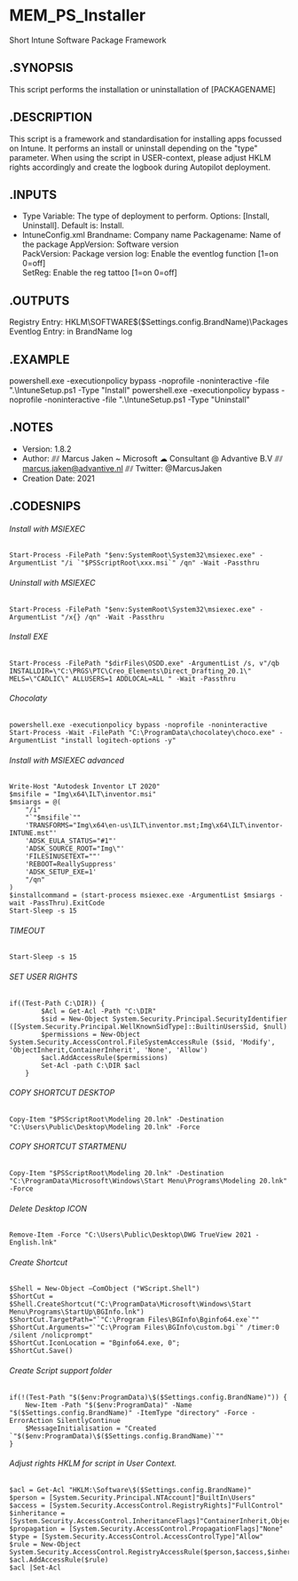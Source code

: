 # MEM_PS_Installer
Short Intune Software Package Framework

## .SYNOPSIS
This script performs the installation or uninstallation of [PACKAGENAME]
  
## .DESCRIPTION
This script is a framework and standardisation for installing apps focussed on Intune.
It performs an install or uninstall depending on the "type" parameter.
When using the script in USER-context, please adjust HKLM rights accordingly and create the logbook during Autopilot deployment.
  
## .INPUTS
- Type				Variable: The type of deployment to perform. Options: [Install, Uninstall]. Default is: Install.
- IntuneConfig.xml 	Brandname:		Company name
					Packagename:	Name of the package
					AppVersion:		Software version	
					PackVersion:	Package version	
					log:			Enable the eventlog function [1=on 0=off]	
					SetReg:			Enable the reg tattoo [1=on 0=off]
  
## .OUTPUTS
Registry Entry: HKLM\SOFTWARE\$($Settings.config.BrandName)\Packages
Eventlog Entry: in BrandName log
  
## .EXAMPLE
powershell.exe -executionpolicy bypass -noprofile -noninteractive -file ".\IntuneSetup.ps1 -Type "Install"
powershell.exe -executionpolicy bypass -noprofile -noninteractive -file ".\IntuneSetup.ps1 -Type "Uninstall"
	
## .NOTES
- Version:        1.8.2
- Author:         ⫻⫽ Marcus Jaken ~ Microsoft ☁ Consultant @ Advantive B.V
				  ⫻⫽ marcus.jaken@advantive.nl
				  ⫻⫽ Twitter: @MarcusJaken
- Creation Date:  2021

## .CODESNIPS
###### Install with MSIEXEC
	Start-Process -FilePath "$env:SystemRoot\System32\msiexec.exe" -ArgumentList "/i `"$PSScriptRoot\xxx.msi`" /qn" -Wait -Passthru
###### Uninstall with MSIEXEC
	Start-Process -FilePath "$env:SystemRoot\System32\msiexec.exe" -ArgumentList "/x{} /qn" -Wait -Passthru
###### Install EXE
	Start-Process -FilePath "$dirFiles\OSDD.exe" -ArgumentList /s, v"/qb INSTALLDIR=\"C:\PRGS\PTC\Creo_Elements\Direct_Drafting_20.1\" MELS=\"CADLIC\" ALLUSERS=1 ADDLOCAL=ALL " -Wait -Passthru
###### Chocolaty
	powershell.exe -executionpolicy bypass -noprofile -noninteractive Start-Process -Wait -FilePath "C:\ProgramData\chocolatey\choco.exe" -ArgumentList "install logitech-options -y"
###### Install with MSIEXEC advanced
	Write-Host "Autodesk Inventor LT 2020"
	$msifile = "Img\x64\ILT\inventor.msi"
	$msiargs = @(
		"/i"
		"`"$msifile`""
		'TRANSFORMS="Img\x64\en-us\ILT\inventor.mst;Img\x64\ILT\inventor-INTUNE.mst"'
		'ADSK_EULA_STATUS="#1"'
		'ADSK_SOURCE_ROOT="Img\"'
		'FILESINUSETEXT=""'
		'REBOOT=ReallySuppress'
		'ADSK_SETUP_EXE=1'
		"/qn"
	)
	$installcommand = (start-process msiexec.exe -ArgumentList $msiargs -wait -PassThru).ExitCode
	Start-Sleep -s 15
###### TIMEOUT
	Start-Sleep -s 15
###### SET USER RIGHTS
	if((Test-Path C:\DIR)) {
			$Acl = Get-Acl -Path "C:\DIR"
			$sid = New-Object System.Security.Principal.SecurityIdentifier ([System.Security.Principal.WellKnownSidType]::BuiltinUsersSid, $null)
			$permissions = New-Object System.Security.AccessControl.FileSystemAccessRule ($sid, 'Modify', 'ObjectInherit,ContainerInherit', 'None', 'Allow')
			$acl.AddAccessRule($permissions)
			Set-Acl -path C:\DIR $acl
		}
###### COPY SHORTCUT DESKTOP
	Copy-Item "$PSScriptRoot\Modeling 20.lnk" -Destination "C:\Users\Public\Desktop\Modeling 20.lnk" -Force
###### COPY SHORTCUT STARTMENU
	Copy-Item "$PSScriptRoot\Modeling 20.lnk" -Destination "C:\ProgramData\Microsoft\Windows\Start Menu\Programs\Modeling 20.lnk" -Force
###### Delete Desktop ICON
	Remove-Item -Force "C:\Users\Public\Desktop\DWG TrueView 2021 - English.lnk"
###### Create Shortcut
	$Shell = New-Object –ComObject ("WScript.Shell")
	$ShortCut = $Shell.CreateShortcut("C:\ProgramData\Microsoft\Windows\Start Menu\Programs\StartUp\BGInfo.lnk")
	$ShortCut.TargetPath="`"C:\Program Files\BGInfo\Bginfo64.exe`""
	$ShortCut.Arguments="`"C:\Program Files\BGInfo\custom.bgi`" /timer:0 /silent /nolicprompt"
	$ShortCut.IconLocation = "Bginfo64.exe, 0";
	$ShortCut.Save()
###### Create Script support folder
	if(!(Test-Path "$($env:ProgramData)\$($Settings.config.BrandName)")) { 
		New-Item -Path "$($env:ProgramData)" -Name "$($Settings.config.BrandName)" -ItemType "directory" -Force -ErrorAction SilentlyContinue
		$MessageInitialisation = "Created `"$($env:ProgramData)\$($Settings.config.BrandName)`""
	}
###### Adjust rights HKLM for script in User Context.
	$acl = Get-Acl "HKLM:\Software\$($Settings.config.BrandName)"
	$person = [System.Security.Principal.NTAccount]"BuiltIn\Users"         
	$access = [System.Security.AccessControl.RegistryRights]"FullControl"
	$inheritance = [System.Security.AccessControl.InheritanceFlags]"ContainerInherit,ObjectInherit"
	$propagation = [System.Security.AccessControl.PropagationFlags]"None"
	$type = [System.Security.AccessControl.AccessControlType]"Allow"
	$rule = New-Object System.Security.AccessControl.RegistryAccessRule($person,$access,$inheritance,$propagation,$type)
	$acl.AddAccessRule($rule)
	$acl |Set-Acl
